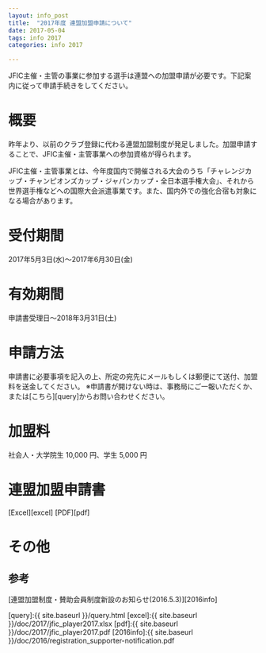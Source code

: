 ```yaml
---
layout: info_post
title:  "2017年度 連盟加盟申請について"
date: 2017-05-04
tags: info 2017
categories: info 2017

---
```


JFIC主催・主管の事業に参加する選手は連盟への加盟申請が必要です。下記案内に従って申請手続きをしてください。

# 概要

昨年より、以前のクラブ登録に代わる連盟加盟制度が発足しました。加盟申請することで、JFIC主催・主管事業への参加資格が得られます。

JFIC主催・主管事業とは、今年度国内で開催される大会のうち「チャレンジカップ・チャンピオンズカップ・ジャパンカップ・全日本選手権大会」、それから世界選手権などへの国際大会派遣事業です。また、国内外での強化合宿も対象になる場合があります。


# 受付期間
2017年5月3日(水)〜2017年6月30日(金)

# 有効期間
申請書受理日〜2018年3月31日(土)

# 申請方法
申請書に必要事項を記入の上、所定の宛先にメールもしくは郵便にて送付、加盟料を送金してください。
※申請書が開けない時は、事務局にご一報いただくか、または[こちら][query]からお問い合わせください。

# 加盟料
社会人・大学院生 10,000 円、学生 5,000 円

# 連盟加盟申請書
[Excel][excel] [PDF][pdf]

# その他

## 参考
[連盟加盟制度・賛助会員制度新設のお知らせ(2016.5.3)][2016info]


[query]:{{ site.baseurl }}/query.html
[excel]:{{ site.baseurl }}/doc/2017/jfic_player2017.xlsx
[pdf]:{{ site.baseurl }}/doc/2017/jfic_player2017.pdf
[2016info]:{{ site.baseurl }}/doc/2016/registration_supporter-notification.pdf
